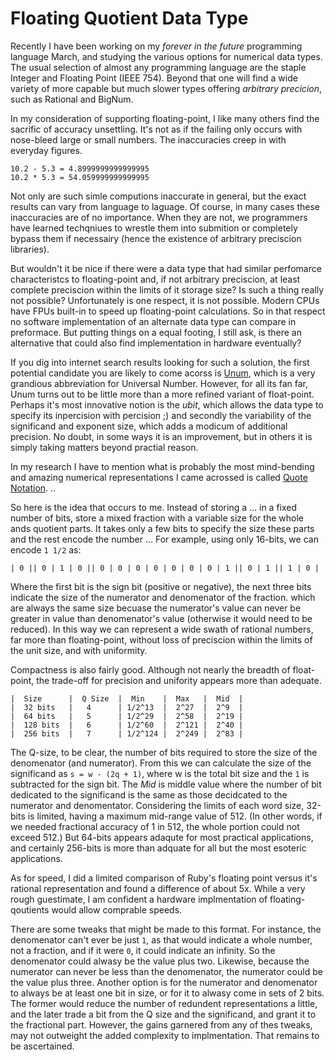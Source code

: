 # Floating Quotient Data Type

Recently I have been working on my *forever in the future* programming language March, and studying the various options for numerical data types. The usual selection of almost any programming language are the staple Integer and Floating Point (IEEE 754). Beyond that one will find a wide variety of more capable but much slower types offering *arbitrary precicion*, such as Rational and BigNum.

In my consideration of supporting floating-point, I like many others find the sacrific of accuracy unsettling. It's not as if the failing only occurs with nose-bleed large or small numbers. The inaccuracies creep in with everyday figures. 

    10.2 - 5.3 = 4.8999999999999995
    10.2 * 5.3 = 54.059999999999995

Not only are such simle computions inaccurate in general, but the exact results can vary from language to laguage. Of course, in many cases these inaccuracies are of no importance. When they are not, we programmers have learned techqniues to wrestle them into submition or completely bypass them if necessairy (hence the existence of arbitrary preciscion libraries).

But wouldn't it be nice if there were a data type that had similar perfomarce characteristcs to floating-point and, if not arbitrary preciscion, at least complete preciscion within the limits of it storage size? Is such a thing really not possible? Unfortunately is one respect, it is not possible. Modern CPUs have FPUs built-in to speed up floating-point calculations. So in that respect no software implementation of an alternate data type can compare in preformace. But putting things on a equal footing, I still ask, is there an alternative that could also find implementation in hardware eventually?

If you dig into internet search results looking for such a solution, the first potential candidate you are likely to come acorss is [Unum](https://en.wikipedia.org/wiki/Unum_(number_format)), which is a very grandious abbreviation for Universal Number. However, for all its fan far, Unum turns out to be little more than a more refined variant of float-point. Perhaps it's most innovative notion is the *ubit*, which allows the data type to specify its inpercision with percision ;) and secondly the variability of the significand and exponent size, which adds a modicum of additional precision. No doubt, in some ways it is an improvement, but in others it is simply taking matters beyond practial reason.

In my research I have to mention what is probably the most mind-bending and amazing numerical representations I came acrossed is called [Quote Notation](https://en.wikipedia.org/wiki/Quote_notation). ..

So here is the idea that occurs to me. Instead of storing a ... in a fixed number of bits, store a mixed fraction with a variable size for the whole ands quotient parts. It takes only a few bits to specify the size these parts and the rest encode the number ... For example, using only 16-bits, we can encode `1 1/2` as:

    | 0 || 0 | 1 | 0 || 0 | 0 | 0 | 0 | 0 | 0 | 0 | 1 || 0 | 1 || 1 | 0 |
    
Where the first bit is the sign bit (positive or negative), the next three bits indicate the size of the numerator and  denomenator of the fraction. which are always the same size becuase the numerator's value can never be greater in value than denomenator's value (otherwise it would need to be reduced). In this way we can represent a wide swath of rational numbers, far more than floating-point, without loss of preciscion within the limits of the unit size, and with uniformity. 

Compactness is also fairly good. Although not nearly the breadth of float-point, the trade-off for precision and unifority appears more than adequate. 

    |  Size      |  Q Size  |  Min    |  Max   |  Mid  |
    |  32 bits   |   4      | 1/2^13  |  2^27  |  2^9  |
    |  64 bits   |   5      | 1/2^29  |  2^58  |  2^19 |
    |  128 bits  |   6      | 1/2^60  |  2^121 |  2^40 |
    |  256 bits  |   7      | 1/2^124 |  2^249 |  2^83 |

The Q-size, to be clear, the number of bits required to store the size of the denomenator (and numerator). From this we can calculate the size of the significand as `s = w - (2q + 1)`, where w is the total bit size and the `1` is subtracted for the sign bit. The *Mid* is middle value where the number of bit dedicated to the significand is the same as those decidcated to the numerator and denomentator. Considering the limits of each word size, 32-bits is limited, having a maximum mid-range value of 512. (In other words, if we needed fractional accuracy of 1 in 512, the whole portion could not exceed 512.) But 64-bits appears adaqute for most practical applications, and certainly 256-bits is more than adquate for all but the most esoteric applications.

As for speed, I did a limited comparison of Ruby's floating point versus it's rational representation and found a difference of about 5x. While a very rough guestimate, I am confident a hardware implmentation of floating-qoutients would allow comprable speeds.

There are some tweaks that might be made to this format. For instance, the denomenator can't ever be just `1`, as that would indicate a whole number, not a fraction, and if it were `0`, it could indicate an infinity. So the denomenator could alwasy be the value plus two. Likewise, because the numerator can never be less than the denomenator, the numerator could be the value plus three. Another option is for the numerator and denomenator to always be at least one bit in size, or for it to alwasy come in sets of 2 bits. The former would reduce the number of redundent representations a little, and the later trade a bit from the Q size and the significand, and grant it to the fractional part. However, the gains garnered from any of thes tweaks,  may not outweight the added complexity to implmentation. That remains to be ascertained.

